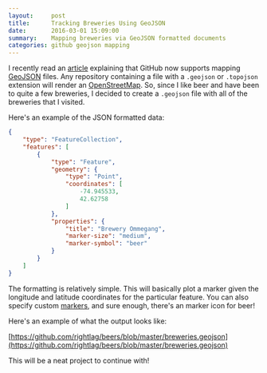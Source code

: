 ```yaml
---
layout:     post
title:      Tracking Breweries Using GeoJSON
date:       2016-03-01 15:09:00
summary:    Mapping breweries via GeoJSON formatted documents
categories: github geojson mapping
---
```


I recently read an [article](https://help.github.com/articles/mapping-geojson-files-on-github/) explaining that GitHub now supports mapping [GeoJSON](http://geojson.org/) files. Any repository containing a file with a `.geojson` or `.topojson` extension will render an [OpenStreetMap](http://www.openstreetmap.org/). So, since I like beer and have been to quite a few breweries, I decided to create a `.geojson` file with all of the breweries that I visited.

Here's an example of the JSON formatted data:

```json
{
    "type": "FeatureCollection",
    "features": [
        {
            "type": "Feature",
            "geometry": {
                "type": "Point",
                "coordinates": [
                    -74.945533,
                    42.62758
                ]
            },
            "properties": {
                "title": "Brewery Ommegang",
                "marker-size": "medium",
                "marker-symbol": "beer"
            }
        }
    ]
}
```

The formatting is relatively simple. This will basically plot a marker given the longitude and latitude coordinates for the particular feature. You can also specify custom [markers](https://www.mapbox.com/maki/), and sure enough, there's an marker icon for beer!

Here's an example of what the output looks like:

[https://github.com/rightlag/beers/blob/master/breweries.geojson](https://github.com/rightlag/beers/blob/master/breweries.geojson)

This will be a neat project to continue with!
